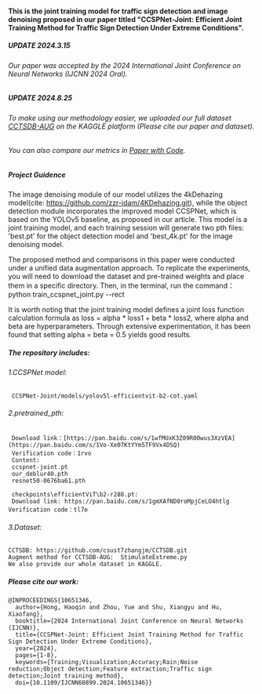 #### This is the joint training model for traffic sign detection and image denoising proposed in our paper titled "CCSPNet-Joint: Efficient Joint Training Method for Traffic Sign Detection Under Extreme Conditions".

##### UPDATE 2024.3.15
###### Our paper was accepted by the 2024 International Joint Conference on Neural Networks (IJCNN 2024 Oral).

##### UPDATE 2024.8.25 
###### To make using our methodology easier, we uploaded our full dataset *[CCTSDB-AUG](https://www.kaggle.com/datasets/haoqinhong/cctsdb-aug-ijcnn-2024)* on the KAGGLE platform (Please cite our paper and dataset).

###### You can also compare our metrics in *[Paper with Code](https://paperswithcode.com/paper/ccspnet-joint-efficient-joint-training-method)*.

##### Project Guidence 
The image denoising module of our model utilizes the 4kDehazing model(cite: https://github.com/zzr-idam/4KDehazing.git), 
while the object detection module incorporates the improved model CCSPNet, 
which is based on the YOLOv5 baseline, as proposed in our article.
This model is a joint training model, and each training session will generate two pth files: 'best.pt' for the object detection model 
and 'best_4k.pt' for the image denoising model.

The proposed method and comparisons in this paper were conducted under a unified data augmentation approach. To replicate the experiments, you will need to download the dataset and pre-trained weights and place them in a specific directory. 
Then, in the terminal, run the command：python train_ccspnet_joint.py --rect

It is worth noting that the joint training model defines a joint loss function calculation formula as 
loss = alpha * loss1 + beta * loss2, 
where alpha and beta are hyperparameters. Through extensive experimentation, it has been found that setting alpha = beta = 0.5 yields good results.
 
##### The repository includes:

###### 1.CCSPNet model:
     CCSPNet-Joint/models/yolov5l-efficientvit-b2-cot.yaml

###### 2.pretrained_pth:
     Download link：[https://pan.baidu.com/s/1wfMUxK3Z09R00wus3XzVEA](https://pan.baidu.com/s/1Vo-Xe07KtYYm5TF9Vx4DSQ) 
     Verification code：1rvo 
     Content:
     ccspnet-joint.pt
     our_deblur40.pth
     resnet50-0676ba61.pth
     
     checkpoints\efficientViT\b2-r288.pt: 
     Download link: https://pan.baidu.com/s/1gmXAfND0roMpjCeLO4htlg    Verification code：tl7e 

###### 3.Dataset:
    CCTSDB: https://github.com/csust7zhangjm/CCTSDB.git
    Augment method for CCTSDB-AUG:  StimulateExtreme.py
    We also provide our whole dataset in KAGGLE.

##### Please cite our work:
    @INPROCEEDINGS{10651346,
      author={Hong, Haoqin and Zhou, Yue and Shu, Xiangyu and Hu, Xiaofang},
      booktitle={2024 International Joint Conference on Neural Networks (IJCNN)}, 
      title={CCSPNet-Joint: Efficient Joint Training Method for Traffic Sign Detection Under Extreme Conditions}, 
      year={2024},
      pages={1-8},
      keywords={Training;Visualization;Accuracy;Rain;Noise reduction;Object detection;Feature extraction;Traffic sign detection;Joint training method},
      doi={10.1109/IJCNN60899.2024.10651346}}



